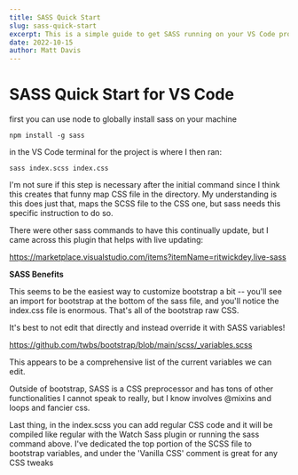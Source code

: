 ```yaml
---
title: SASS Quick Start
slug: sass-quick-start
excerpt: This is a simple guide to get SASS running on your VS Code project along with the Live Sass Compiler plugin. 
date: 2022-10-15
author: Matt Davis
---
```


# SASS Quick Start for VS Code

first you can use node to globally install sass on your machine

```
npm install -g sass
```

in the VS Code terminal for the project is where I then ran:

```
sass index.scss index.css
```

I'm not sure if this step is necessary after the initial command since I think this creates that funny map CSS file in the directory. My understanding is this does just that, maps the SCSS file to the CSS one, but sass needs this specific instruction to do so.

There were other sass commands to have this continually update, but I came across this plugin that helps with live updating:

<https://marketplace.visualstudio.com/items?itemName=ritwickdey.live-sass>

**SASS Benefits**

This seems to be the easiest way to customize bootstrap a bit -- you'll see an import for bootstrap at the bottom of the sass file, and you'll notice the index.css file is enormous. That's all of the bootstrap raw CSS.

It's best to not edit that directly and instead override it with SASS variables!

<https://github.com/twbs/bootstrap/blob/main/scss/_variables.scss>

This appears to be a comprehensive list of the current variables we can edit.

Outside of bootstrap, SASS is a CSS preprocessor and has tons of other functionalities I cannot speak to really, but I know involves @mixins and loops and fancier css.

Last thing, in the index.scss you can add regular CSS code and it will be compiled like regular with the Watch Sass plugin or running the sass command above. I've dedicated the top portion of the SCSS file to bootstrap variables, and under the 'Vanilla CSS' comment is great for any CSS tweaks
